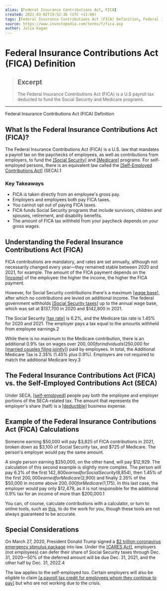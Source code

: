 ```yaml
---
alias: [Federal Insurance Contributions Act, FICA]
created: 2021-03-02T19:52:36 (UTC +11:00)
tags: [Federal Insurance Contributions Act (FICA) Definition, Federal Insurance Contributions Act (FICA) Definition]
source: https://www.investopedia.com/terms/f/fica.asp
author: Julia Kagan
---
```


# Federal Insurance Contributions Act (FICA) Definition

> ## Excerpt
> The Federal Insurance Contributions Act (FICA) is a U.S payroll tax deducted to fund the Social Security and Medicare programs.

---

Federal Insurance Contributions Act (FICA) Definition
## What Is the Federal Insurance Contributions Act (FICA)?

The Federal Insurance Contributions Act (FICA) is a U.S. law that mandates a payroll tax on the paychecks of employees, as well as contributions from employers, to fund the [[Social Security]](https://www.investopedia.com/terms/s/social-security-benefits.asp) and [[Medicare]](https://www.investopedia.com/terms/m/medicare.asp) programs. For self-employed persons, there is an equivalent law called the [[Self-Employed Contributions Act]](https://www.investopedia.com/terms/s/seca.asp) (SECA).1

### Key Takeaways

-   FICA is taken directly from an employee's gross pay. 
-   Employers and employees both pay FICA taxes.
-   You cannot opt out of paying FICA taxes. 
-   FICA funds Social Security programs that include survivors, children and spouses, retirement, and disability benefits.  
-   The amount of FICA tax withheld from your paycheck depends on your gross wages.

## Understanding the Federal Insurance Contributions Act (FICA)

FICA contributions are mandatory, and rates are set annually, although not necessarily changed every year—they remained stable between 2020 and 2021, for example. The amount of the FICA payment depends on the [[income]](https://www.investopedia.com/terms/i/income.asp) of the employee: the higher the income, the higher the FICA payment.

However, for Social Security contributions there's a maximum [[wage base]](https://www.investopedia.com/terms/t/taxable-wage-base.asp), after which no contributions are levied on additional income. The federal government withholds [[Social Security taxes]](https://www.investopedia.com/terms/s/social-security-tax.asp) up to the annual wage base, which was set at $137,700 in 2020 and $142,800 in 2021.

The Social Security [[tax rate]](https://www.investopedia.com/terms/t/taxrate.asp) is 6.2%, and the Medicare tax rate is 1.45% for 2020 and 2021. The employer pays a tax equal to the amounts withheld from employee earnings.2

While there is no maximum to the Medicare contribution, there is an additional 0.9% tax on wages over $200,000 for individuals ($250,000 for [[married couples filing jointly]](https://www.investopedia.com/terms/m/mfj.asp)) paid by employees. In total, the Additional Medicare Tax is 2.35% (1.45% plus 0.9%). Employers are not required to match the additional Medicare levy.3

## The Federal Insurance Contributions Act (FICA) vs. the Self-Employed Contributions Act (SECA)

Under SECA, [[self-employed]](https://www.investopedia.com/terms/s/self-employed.asp) people pay both the employee and employer portions of the SECA-related tax. The amount that represents the employer's share (half) is a [[deductible]](https://www.investopedia.com/terms/d/deductible.asp) business expense.

## Example of the Federal Insurance Contributions Act (FICA) Calculations

Someone earning $50,000 will pay $3,825 of FICA contributions in 2021, broken down as $3,100 of Social Security tax, and $725 of Medicare. The person's employer would pay the same amount.

A single person earning $250,000, on the other hand, will pay $12,929. The calculation of this second example is slightly more complex. The person will pay 6.2% of the first $142,800 earned for Social Security ($8,854), then 1.45% of the first $200,000 earned for Medicare ($2,900) and finally 2.35% of the $50,000 in income above $200,000 for Medicare ($1,175). In this last case, the employer would pay only $12,479, as it is not responsible for the additional 0.9% tax for an income of more than $200,000.1

You can, of course, calculate contributions with a calculator, or turn to online tools, such as [this](http://www.moneychimp.com/features/fica.htm), to do the work for you, though these tools are not always guaranteed to be accurate.

## Special Considerations

On March 27, 2020, President Donald Trump signed a [$2 trillion coronavirus emergency stimulus package](https://www.investopedia.com/how-the-coronavirus-stimulus-bills-affect-you-4800404#citation-7) into law. Under the [[CARES Act]](https://www.investopedia.com/coronavirus-aid-relief-and-economic-security-cares-act-4800707), employers (not employees) can defer their share of Social Security taxes through Dec. 31, 2020—50% of the deferred amount will be due Dec. 31, 2021, and the other half by Dec. 31, 2022.4

The law applies to the self-employed too. Certain employers will also be eligible to claim [[a payroll tax credit for employees whom they continue to pay]](https://www.investopedia.com/what-is-the-employee-retention-credit-and-how-to-get-it-4802575) but who are not working due to the crisis.
